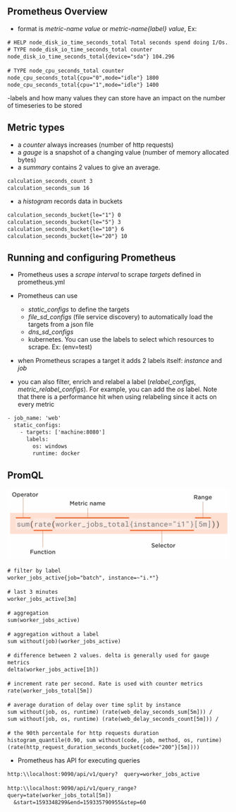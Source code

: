 ## Prometheus Overview
- format is *metric-name value* or *metric-name{label} value*, Ex:
```
# HELP node_disk_io_time_seconds_total Total seconds spend doing I/Os.
# TYPE node_disk_io_time_seconds_total counter
node_disk_io_time_seconds_total{device="sda"} 104.296

# TYPE node_cpu_seconds_total counter
node_cpu_seconds_total{cpu="0",mode="idle"} 1800
node_cpu_seconds_total{cpu="1",mode="idle"} 1400
```
-labels and how many values they can store have an impact on the number of timeseries to be stored

## Metric types

- a *counter* always increases (number of http requests)
- a *gauge* is a snapshot of a changing value (number of memory allocated bytes)
- a *summary* contains 2 values to give an average.
```
calculation_seconds_count 3 
calculation_seconds_sum 16
```
- a *histogram* records data in buckets
```
calculation_seconds_bucket{le="1"} 0
calculation_seconds_bucket{le="5"} 3
calculation_seconds_bucket{le="10"} 6
calculation_seconds_bucket{le="20"} 10
```

## Running and configuring Prometheus
- Prometheus uses a *scrape interval* to scrape *targets* defined in prometheus.yml
- Prometheus can use 
    - *static_configs* to define the targets
    - *file_sd_configs* (file service discovery) to automatically load the targets from a json file
    - *dns_sd_configs*
    - kubernetes. You can use the labels to select which resources to scrape. Ex: (env=test)
- when Prometheus scrapes a target it adds 2 labels itself: *instance* and *job*

- you can also filter, enrich and relabel a label (*relabel_configs*, *metric_relabel_configs*). For example, you can add the *os* label. Note that there is a performance hit when using relabeling since it acts on every metric
```
- job_name: 'web'
  static_configs:
    - targets: ['machine:8080']
      labels:
        os: windows
        runtime: docker
```

## PromQL

![](images/PromQLSyntax.png)
```
# filter by label
worker_jobs_active{job="batch", instance=~"i.*"}

# last 3 minutes
worker_jobs_active[3m]

# aggregation
sum(worker_jobs_active)

# aggregation without a label
sum without(job)(worker_jobs_active)

# difference between 2 values. delta is generally used for gauge metrics
delta(worker_jobs_active[1h])

# increment rate per second. Rate is used with counter metrics
rate(worker_jobs_total[5m])

# average duration of delay over time split by instance
sum without(job, os, runtime) (rate(web_delay_seconds_sum[5m])) / 
sum without(job, os, runtime) (rate(web_delay_seconds_count[5m])) / 

# the 90th percentale for http requests duration
histogram_quantile(0.90, sum without(code, job, method, os, runtime)
(rate(http_request_duration_seconds_bucket{code="200"}[5m])))
```

- Prometheus has API for executing queries
```
http:\\localhost:9090/api/v1/query?  query=worker_jobs_active

http:\\localhost:9090/api/v1/query_range?query=tate(worker_jobs_total[5m])
  &start=1593348299&end=159335790955&step=60
```
